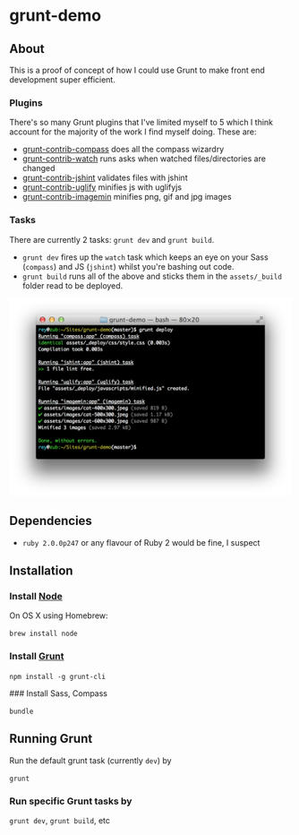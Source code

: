 grunt-demo
==========

## About

This is a proof of concept of how I could use Grunt to make front end development super efficient.

### Plugins

There's so many Grunt plugins that I've limited myself to 5 which I think account for the majority of the work I find myself doing. These are:

* [grunt-contrib-compass](https://github.com/gruntjs/grunt-contrib-compass) does all the compass wizardry
* [grunt-contrib-watch](https://github.com/gruntjs/grunt-contrib-watch) runs asks when watched files/directories are changed
* [grunt-contrib-jshint](https://github.com/gruntjs/grunt-contrib-jshint) validates files with jshint
* [grunt-contrib-uglify](https://github.com/gruntjs/grunt-contrib-uglify) minifies js with uglifyjs
* [grunt-contrib-imagemin](https://github.com/gruntjs/grunt-contrib-imagemin) minifies png, gif and jpg images

### Tasks

There are currently 2 tasks: `grunt dev` and `grunt build`.

* `grunt dev` fires up the `watch` task which keeps an eye on your Sass (`compass`) and JS (`jshint`) whilst you're bashing out code.
* `grunt build` runs all of the above and sticks them in the `assets/_build` folder read to be deployed.

![Screenshot of grunt build in action](docs/images/grunt-build.png "Screenshot of grunt build in action")


## Dependencies

* `ruby 2.0.0p247` or any flavour of Ruby 2 would be fine, I suspect

## Installation

### Install [Node](http://nodejs.org)

On OS X using Homebrew:

`brew install node`

### Install [Grunt](http://gruntjs.com)

`npm install -g grunt-cli`

### Install Sass, Compass

`bundle`

## Running Grunt

Run the default grunt task (currently `dev`) by

`grunt`

### Run specific Grunt tasks by

`grunt dev`, `grunt build`, etc

